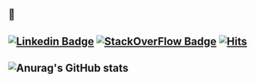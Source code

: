 👻
-------------
[![Linkedin Badge](https://img.shields.io/badge/-LinkedIn-blue?style=flat-square&logo=Linkedin&logoColor=white&link=https://www.linkedin.com/in/joowon01/)](https://www.linkedin.com/in/joowon01/)
[![StackOverFlow Badge](https://img.shields.io/badge/StackOverFlow-black?logo=stackoverflow&link=https://stackoverflow.com/users/16664587/joowon?tab=profile)](https://stackoverflow.com/users/16664587/joowon?tab=profile)
[![Hits](https://hits.seeyoufarm.com/api/count/incr/badge.svg?url=https%3A%2F%2Fgithub.com%2Fharbor05&count_bg=%23756FD7&title_bg=%23555555&icon=&icon_color=%23E7E7E7&title=hits&edge_flat=false)](https://hits.seeyoufarm.com)
-------------
![Anurag's GitHub stats](https://github-readme-stats.vercel.app/api?username=harbor05&show_icons=true&theme=dark)
-------------


